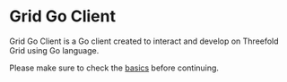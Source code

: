# Grid Go Client

Grid Go Client is a Go client created to interact and develop on Threefold Grid using Go language.

Please make sure to check the [basics](../getstarted/tfgrid3_getstarted.md) before continuing.
